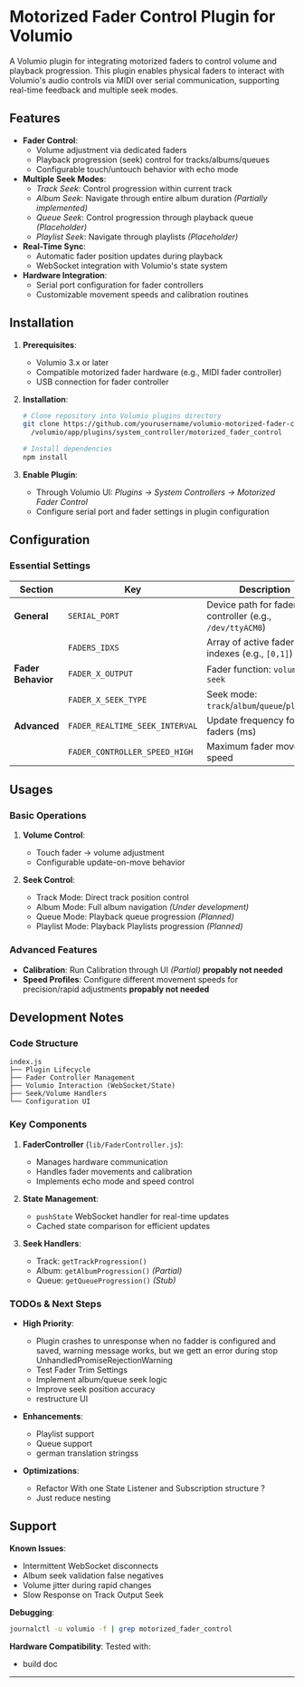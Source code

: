 # Motorized Fader Control Plugin for Volumio

A Volumio plugin for integrating motorized faders to control volume and playback progression. 
This plugin enables physical faders to interact with Volumio's audio controls via MIDI over serial communication,
supporting real-time feedback and multiple seek modes.


## Features

- **Fader Control**: 
  - Volume adjustment via dedicated faders
  - Playback progression (seek) control for tracks/albums/queues
  - Configurable touch/untouch behavior with echo mode
- **Multiple Seek Modes**:
  - *Track Seek*: Control progression within current track
  - *Album Seek*: Navigate through entire album duration *(Partially implemented)*
  - *Queue Seek*: Control progression through playback queue *(Placeholder)*
  - *Playlist Seek*: Navigate through playlists *(Placeholder)*
- **Real-Time Sync**:
  - Automatic fader position updates during playback
  - WebSocket integration with Volumio's state system
- **Hardware Integration**:
  - Serial port configuration for fader controllers
  - Customizable movement speeds and calibration routines

## Installation

1. **Prerequisites**:
   - Volumio 3.x or later
   - Compatible motorized fader hardware (e.g., MIDI fader controller)
   - USB connection for fader controller

2. **Installation**:
   ```bash
   # Clone repository into Volumio plugins directory
   git clone https://github.com/yourusername/volumio-motorized-fader-control.git \
     /volumio/app/plugins/system_controller/motorized_fader_control
   
   # Install dependencies
   npm install
   ```

3. **Enable Plugin**:
   - Through Volumio UI: *Plugins → System Controllers → Motorized Fader Control*
   - Configure serial port and fader settings in plugin configuration

## Configuration

### Essential Settings

| Section | Key | Description |
|---------|-----|-------------|
| **General** | `SERIAL_PORT` | Device path for fader controller (e.g., `/dev/ttyACM0`) |
|         | `FADERS_IDXS` | Array of active fader indexes (e.g., `[0,1]`) |
| **Fader Behavior** | `FADER_X_OUTPUT` | Fader function: `volume` or `seek` |
|                 | `FADER_X_SEEK_TYPE` | Seek mode: `track`/`album`/`queue`/`playlist` |
| **Advanced** | `FADER_REALTIME_SEEK_INTERVAL` | Update frequency for seek faders (ms) |
|             | `FADER_CONTROLLER_SPEED_HIGH` | Maximum fader movement speed |

## Usages

### Basic Operations
1. **Volume Control**:
   - Touch fader → volume adjustment
   - Configurable update-on-move behavior

2. **Seek Control**:
   - Track Mode: Direct track position control
   - Album Mode: Full album navigation *(Under development)*
   - Queue Mode: Playback queue progression *(Planned)*
   - Playlist Mode: Playback Playlists progression *(Planned)*

### Advanced Features
- **Calibration**: Run Calibration through UI *(Partial)* **propably not needed**
- **Speed Profiles**: Configure different movement speeds for precision/rapid adjustments **propably not needed**

## Development Notes

### Code Structure
```
index.js
├── Plugin Lifecycle
├── Fader Controller Management
├── Volumio Interaction (WebSocket/State)
├── Seek/Volume Handlers
└── Configuration UI
```

### Key Components
1. **FaderController** (`lib/FaderController.js`):
   - Manages hardware communication
   - Handles fader movements and calibration
   - Implements echo mode and speed control

2. **State Management**:
   - `pushState` WebSocket handler for real-time updates
   - Cached state comparison for efficient updates

3. **Seek Handlers**:
   - Track: `getTrackProgression()`
   - Album: `getAlbumProgression()` *(Partial)*
   - Queue: `getQueueProgression()` *(Stub)*

### TODOs & Next Steps
- **High Priority**:
  - Plugin crashes to unresponse when no fadder is configured and saved, warning message works, but we gett an error during stop UnhandledPromiseRejectionWarning
  - Test Fader Trim Settings
  - Implement album/queue seek logic
  - Improve seek position accuracy
  - restructure UI

- **Enhancements**:
  - Playlist support
  - Queue support
  - german translation stringss

- **Optimizations**:
  - Refactor With one State Listener and Subscription structure ?
  - Just reduce nesting

## Support

**Known Issues**:
- Intermittent WebSocket disconnects
- Album seek validation false negatives
- Volume jitter during rapid changes
- Slow Response on Track Output Seek

**Debugging**:
```bash
journalctl -u volumio -f | grep motorized_fader_control
```

**Hardware Compatibility**:
Tested with:
- build doc
---
